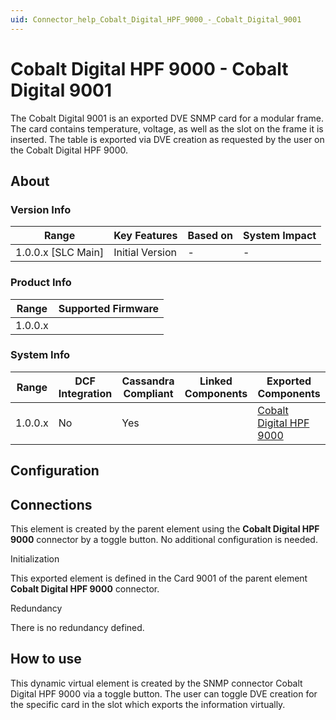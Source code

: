 ```yaml
---
uid: Connector_help_Cobalt_Digital_HPF_9000_-_Cobalt_Digital_9001
---
```


# Cobalt Digital HPF 9000 - Cobalt Digital 9001

The Cobalt Digital 9001 is an exported DVE SNMP card for a modular frame. The card contains temperature, voltage, as well as the slot on the frame it is inserted. The table is exported via DVE creation as requested by the user on the Cobalt Digital HPF 9000.

## About

### Version Info

| Range                | Key Features     | Based on     | System Impact     |
|----------------------|------------------|--------------|-------------------|
| 1.0.0.x \[SLC Main\] | Initial Version  | \-           | \-                |

### Product Info

| Range     | Supported Firmware     |
|-----------|------------------------|
| 1.0.0.x   |                        |

### System Info

| **Range** | **DCF Integration** | **Cassandra Compliant** | **Linked Components** | **Exported Components**                                                      |
|-----------|---------------------|-------------------------|-----------------------|------------------------------------------------------------------------------|
| 1.0.0.x   | No                  | Yes                     |                       | [Cobalt Digital HPF 9000](xref:Connector_help_Cobalt_Digital_HPF_9000) |

## Configuration

## Connections

This element is created by the parent element using the **Cobalt Digital HPF 9000** connector by a toggle button. No additional configuration is needed.

Initialization

This exported element is defined in the Card 9001 of the parent element **Cobalt Digital HPF 9000** connector.

Redundancy

There is no redundancy defined.

## How to use

This dynamic virtual element is created by the SNMP connector Cobalt Digital HPF 9000 via a toggle button. The user can toggle DVE creation for the specific card in the slot which exports the information virtually.
